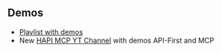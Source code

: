 
## Demos

* [Playlist with demos](https://www.youtube.com/playlist?list=PL7wYqDMFQYFOZuB1nNOfisbVzb1uHw1fz)
* New [HAPI MCP YT Channel](youtube.com/@hapi-mcp) with demos API-First and MCP 
